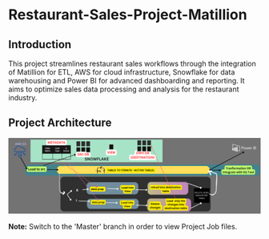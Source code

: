 # Restaurant-Sales-Project-Matillion

## Introduction

This project streamlines restaurant sales workflows through the integration of Matillion for ETL, AWS for cloud infrastructure, Snowflake for data warehousing and Power BI for advanced dashboarding and reporting. It aims to optimize sales data processing and analysis for the restaurant industry.

## Project Architecture

![Architecture Diagram](https://github.com/prak20/Restaurant-Sales-Project-Matillion/blob/main/Project%20Architecture/AWS_Matillon_Snowflake_PBI%20_architecture.png)

**Note:**
Switch to the 'Master' branch in order to view Project Job files.

